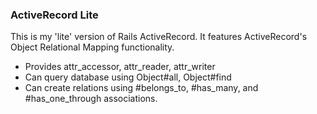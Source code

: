 ### ActiveRecord Lite

This is my 'lite' version of Rails ActiveRecord. It features ActiveRecord's Object Relational Mapping functionality. 

- Provides attr_accessor, attr_reader, attr_writer 
- Can query database using Object#all, Object#find
- Can create relations using #belongs_to, #has_many, and #has_one_through associations.
